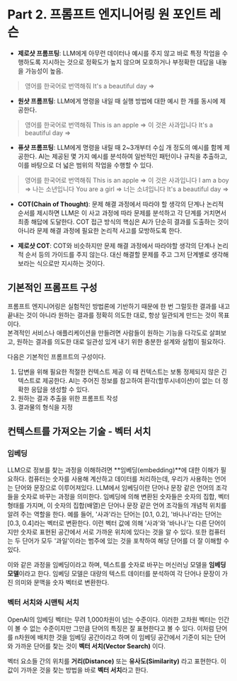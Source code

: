 # Part 2. 프롬프트 엔지니어링 원 포인트 레슨

- **제로샷 프롬프팅**: LLM에게 아무런 데이터나 예시를 주지 않고 바로 특정 작업을 수행하도록 지시하는 것으로 정확도가 높지 않으며 모호하거나 부정확한 대답을 내놓을 가능성이 높음.

> 영어를 한국어로 번역해줘
> It's a beautiful day =>

- **원샷 프롬프팅**: LLM에게 명령을 내일 때 실행 방법에 대한 예시 한 개를 동시에 제공한다.

> 영어를 한국어로 번역해줘
> This is an apple => 이 것은 사과입니다
> It's a beautiful day =>

- **퓨샷 프롬프팅**: LLM에게 명령을 내릴 때 2~3개부터 수십 개 정도의 예시를 함께 제공한다. AI는 제공된 몇 가지 예시를 분석하여 일반적인 패턴이나 규칙을 추출하고, 이를 바탕으로 더 넓은 범위의 작업을 수행할 수 있다.

> 영어를 한국어로 번역해줘
> This is an apple => 이 것은 사과입니다
> I am a boy => 나는 소년입니다
> You are a girl => 너는 소녀입니다
> It's a beautiful day =>

- **COT(Chain of Thought)**: 문제 해결 과정에서 따라야 할 생각의 단계나 논리적 순서를 제시하면 LLM은 이 사고 과정에 따라 문제를 분석하고 각 단계를 거치면서 최종 해답에 도달한다.
COT 접근 방식의 핵심은 AI가 단순히 결과를 도출하는 것이 아니라 문제 해결 과정에 필요한 논리적 사고를 모방하도록 한다.

- **제로샷 COT**: COT와 비슷하지만 문제 해결 과정에서 따라야할 생각의 단계나 논리적 순서 등의 가이드를 주지 않는다. 대신 해결할 문제를 주고 그저 단계별로 생각해 보라는 식으로만 지시하는 것이다.

## 기본적인 프롬프트 구성

프롬프트 엔지니어링은 실험적인 방법론에 기반하기 때문에 한 번 그럴듯한 결과를 내고 끝내는 것이 아니라 원하는 결과를 정확히 의도한 대로, 항상 일관되게 만드는 것이 목표이다.  
본격적인 서비스나 애플리케이션을 만들려면 사람들이 원하는 기능을 다각도로 살펴보고, 원하는 결과를 의도한 대로 일관성 있게 내기 위한 충분한 설계와 실험이 필요하다.

다음은 기본적인 프롬프트의 구성이다.

1. 답변을 위해 필요한 적절한 컨텍스트 제공
   이 때 컨텍스트는 보통 정제되지 않은 긴 텍스트로 제공한다. AI는 주어진 정보를 참고하여 환각(할루시네이션)이 없는 더 정확한 응답을 생성할 수 있다.
2. 원하는 결과 추출을 위한 프롬프트 작성
3. 결과물의 형식을 지정

## 컨텍스트를 가져오는 기술 - 벡터 서치

### 임베딩

LLM으로 정보를 찾는 과정을 이해하려면 **임베딩(embedding)**에 대한 이해가 필요하다.
컴퓨터는 숫자를 사용해 계산하고 데이터를 처리하는데, 우리가 사용하는 언어는 단어와 문장으로 이루어져있다. LLM에서 임베딩이란 단어나 문장 같은 언어의 조각들을 숫자로 바꾸는 과정을 의미한다. 임베딩에 의해 변환된 숫자들은 숫자의 집합, 벡터 형태를 가지며, 이 숫자의 집합(배열)은 단어나 문장 같은 언어 조각들의 개념적 위치를 알려 주는 역할을 한다. 예를 들어, '사과'라는 단어는 [0.1, 0.2], '바나나'라는 단어는 [0.3, 0.4]라는 벡터로 변환한다. 이런 벡터 값에 의해 '사과'와 '바나나'는 다른 단어이지만 숫자로 표현된 공간에서 서로 가까운 위치에 있다는 것을 알 수 있다. 또한 컴퓨터는 두 단어가 모두 '과일'이라는 범주에 있는 것을 포착하여 해당 단어를 더 잘 이해할 수 있다.

이와 같은 과정을 임베딩이라고 하며, 텍스트를 숫자로 바꾸는 머신러닝 모델을 **임베딩 모델**이라고 한다. 임베딩 모델은 대량의 텍스트 데이터를 분석하여 각 단어나 문장이 가진 의미와 문맥을 숫자 벡터로 변환한다.

### 벡터 서치와 시맨틱 서치

OpenAI의 임베딩 벡터는 무려 1,000차원이 넘는 수준이다. 이러한 고차원 벡터는 인간이 볼 수 없는 수준이지만 그만큼 단어의 특징은 잘 표현한다고 볼 수 있다. 이처럼 단어를 n차원에 배치한 것을 임베딩 공간이라고 하며 이 임베딩 공간에서 기준이 되는 단어와 가까운 단어를 찾는 것이 **벡터 서치(Vector Search)** 이다.

벡터 요소들 간의 위치를 **거리(Distance)** 또는 **유사도(Similarity)** 라고 표현한다. 이 값이 가까운 것을 찾는 방법을 바로 **벡터 서치**라고 한다.